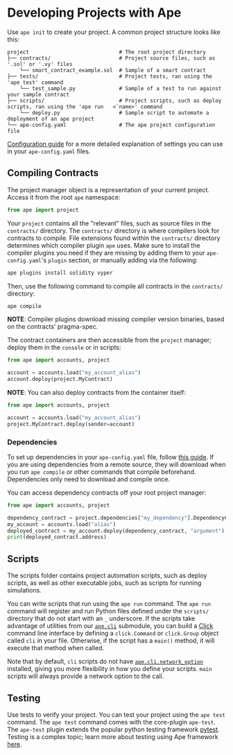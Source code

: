 # Developing Projects with Ape

Use `ape init` to create your project. A common project structure looks like this:

```
project                             # The root project directory
├── contracts/                      # Project source files, such as '.sol' or '.vy' files
    └── smart_contract_example.sol  # Sample of a smart contract
├── tests/                          # Project tests, ran using the 'ape test' command
    └── test_sample.py              # Sample of a test to run against your sample contract
├── scripts/                        # Project scripts, such as deploy scripts, ran using the 'ape run   <`name>' command
    └── deploy.py                   # Sample script to automate a deployment of an ape project
└── ape-config.yaml                 # The ape project configuration file
```


 [Configuration guide](../userguides/config.md) for a more detailed explanation of settings you can
use in your `ape-config.yaml` files.

## Compiling Contracts

The project manager object is a representation of your current project. Access it from the root `ape` namespace:

```python
from ape import project
```

Your `project` contains all the "relevant" files, such as source files in the `contracts/` directory. The
`contracts/` directory is where compilers look for contracts to compile. File extensions found within the `contracts/`
directory determines which compiler plugin `ape` uses. Make sure to install the compiler plugins you need if they are
missing by adding them to your `ape-config.yaml`'s `plugin` section, or manually adding via the following:

```bash
ape plugins install solidity vyper
```

Then, use the following command to compile all contracts in the `contracts/` directory:

```bash
ape compile
```

**NOTE**: Compiler plugins download missing compiler version binaries, based on the contracts' pragma-spec.

The contract containers are then accessible from the `project` manager; deploy them in the `console` or in scripts:

```python
from ape import accounts, project

account = accounts.load("my_account_alias")
account.deploy(project.MyContract)
```

**NOTE**: You can also deploy contracts from the container itself:

```python
from ape import accounts, project

account = accounts.load("my_account_alias")
project.MyContract.deploy(sender=account)
```

### Dependencies

To set up dependencies in your ``ape-config.yaml`` file, follow [this guide](https://docs.apeworx.io/ape/stable/userguides/config.html#dependencies).
If you are using dependencies from a remote source, they will download when you run `ape compile` or other commands that compile beforehand.
Dependencies only need to download and compile once.

You can access dependency contracts off your root project manager:

```python
from ape import accounts, project

dependency_contract = project.dependencies["my_dependency"].DependencyContractType
my_account = accounts.load("alias")
deployed_contract = my_account.deploy(dependency_contract, "argument")
print(deployed_contract.address)
```

## Scripts

The scripts folder contains project automation scripts, such as deploy scripts, as well as other executable jobs, such as scripts for running simulations.

You can write scripts that run using the `ape run` command. The `ape run` command will register and run Python
files defined under the `scripts/` directory that do not start with an `_` underscore. If the scripts take
advantage of utilities from our [`ape.cli`](../methoddocs/cli.html#ape-cli) submodule,
you can build a [Click](https://click.palletsprojects.com/) command line interface
by defining a `click.Command` or `click.Group` object called `cli` in your file.
Otherwise, if the script has a `main()` method, it will execute that method when called.

Note that by default, `cli` scripts do not have
[`ape.cli.network_option`](../methoddocs/cli.html?highlight=options#ape.cli.options.network_option)
installed, giving you more flexibility in how you define your scripts.
`main` scripts will always provide a network option to the call.

## Testing

Use tests to verify your project.
You can test your project using the `ape test` command.
The `ape test` command comes with the core-plugin `ape-test`.
The `ape-test` plugin extends the popular python testing framework [pytest](https://docs.pytest.org/en/6.2.x/contents.html).
Testing is a complex topic; learn more about testing using Ape framework [here](./testing.html).

